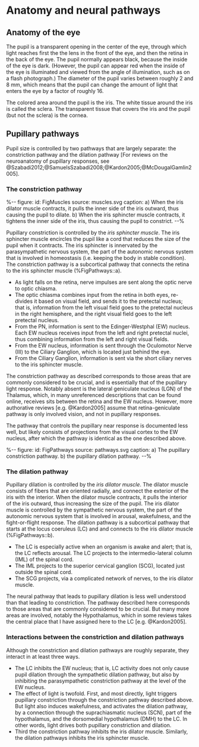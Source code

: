 # Anatomy and neural pathways


## Anatomy of the eye

The pupil is a transparent opening in the center of the eye, through which light reaches first the the lens in the front of the eye, and then the retina in the back of the eye. The pupil normally appears black, because the inside of the eye is dark. (However, the pupil can appear red when the inside of the eye is illuminated and viewed from the angle of illumination, such as on a flash photograph.) The diameter of the pupil varies between roughly 2 and 8 mm, which means that the pupil can change the amount of light that enters the eye by a factor of roughly 16.

The colored area around the pupil is the iris. The white tissue around the iris is called the sclera. The transparent tissue that covers the iris and the pupil (but not the sclera) is the cornea.


## Pupillary pathways

Pupil size is controlled by two pathways that are largely separate: the constriction pathway and the dilation pathway [For reviews on the neuroanatomy of pupillary responses, see @Szabadi2012;@SamuelsSzabadi2008;@Kardon2005;@McDougalGamlin2005].


### The constriction pathway


%--
figure:
  id: FigMuscles
  source: muscles.svg
  caption: a) When the iris dilator muscle contracts, it pulls the inner side of the iris outward, thus causing the pupil to dilate. b) When the iris sphincter muscle contracts, it tightens the inner side of the iris, thus causing the pupil to constrict.
--%


Pupillary constriction is controlled by the *iris sphincter muscle*. The iris sphincter muscle encircles the pupil like a cord that reduces the size of the pupil when it contracts. The iris sphincter is innervated by the parasympathetic nervous system, the part of the autonomic nervous system that is involved in homeostasis (i.e. keeping the body in stable condition). The constriction pathway is a subcortical pathway that connects the retina to the iris sphincter muscle (%FigPathways::a).

- As light falls on the retina, nerve impulses are sent along the optic nerve to optic chiasma.
- The optic chiasma combines input from the retina in both eyes, re-divides it based on visual field, and sends it to the pretectal nucleus; that is, information from the left visual field goes to the pretectal nucleus in the right hemisphere, and the right visual field goes to the left pretectal nucleus.
- From the PN, information is sent to the Edinger-Westphal (EW) nucleus. Each EW nucleus receives input from the left and right pretectal nuclei, thus combining information from the left and right visual fields.
- From the EW nucleus, information is sent through the Oculomotor Nerve (III) to the Ciliary Ganglion, which is located just behind the eye.
- From the Ciliary Ganglion, information is sent via the short ciliary nerves to the iris sphincter muscle.

The constriction pathway as described corresponds to those areas that are commonly considered to be crucial, and is essentially that of the pupillary light response. Notably absent is the lateral geniculate nucleus (LGN) of the Thalamus, which, in many unreferenced descriptions that can be found online, receives sits between the retina and the EW nucleus. However, more authorative reviews [e.g. @Kardon2005] assume that retina-geniculate pathway is only involved vision, and not in pupillary responses.

The pathway that controls the pupillary near response is documented less well, but likely consists of projections from the visual cortex to the EW nucleus, after which the pathway is identical as the one described above.


%--
figure:
  id: FigPathways
  source: pathways.svg
  caption: a) The pupillary constriction pathway. b) the pupillary dilation pathway.
--%


### The dilation pathway

Pupillary dilation is controlled by the *iris dilator muscle*. The dilator muscle consists of fibers that are oriented radially, and connect the exterior of the iris with the interior. When the dilator muscle contracts, it pulls the interior of the iris outward, thus increasing the size of the pupil. The iris dilator muscle is controlled by the sympathetic nervous system, the part of the autonomic nervous system that is involved in arousal, wakefulness, and the fight-or-flight response. The dilation pathway is a subcortical pathway that starts at the locus coeruleus (LC) and and connects to the iris dilator muscle (%FigPathways::b).

- The LC is especially active when an organism is awake and alert; that is, the LC reflects arousal. The LC projects to the intermedio-lateral column (IML) of the spinal cord.
- The IML projects to the superior cervical ganglion (SCG), located just outside the spinal cord.
- The SCG projects, via a complicated network of nerves, to the iris dilator muscle.

The neural pathway that leads to pupillary dilation is less well understood than that leading to constriction. The pathway described here corresponds to those areas that are commonly considered to be crucial. But many more areas are involved, notably the Hypothalamus, which in some reviews takes the central place that I have assigned here to the LC [e.g. @Kardon2005].


### Interactions between the constriction and dilation pathways

Although the constriction and dilation pathways are roughly separate, they interact in at least three ways.

- The LC inhibits the EW nucleus; that is, LC activity does not only cause pupil dilation through the sympathetic dilation pathway, but also by inhibiting the parasympathetic constriction pathway at the level of the EW nucleus.
- The effect of light is twofold. First, and most directly, light triggers pupillary constriction through the constriction pathway described above. But light also induces wakefulness, and activates the dilation pathway, by a connection through the suprachiasmatic nucleus (SCN), part of the hypothalamus, and the dorsomedial hypothalamus (DMH) to the LC. In other words, light drives both pupillary constriction and dilation.
- Third the constriction pathway inhibits the iris dilator muscle. Similarly, the dilation pathways inhibits the iris sphincter muscle.
